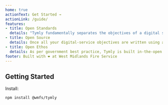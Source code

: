 ```yaml
---
home: true
actionText: Get Started →
actionLink: /guide/
features:
- title: Open Standards
  details: "Tymly fundamentally separates the objectives of a digital service from the suppliers and technology which would traditionally deliver them. If that's not disruptive enough, these objectives are defined using open standards: opening-up a whole new world of collaborative working and interoperability."
- title: Open Source
  details: Once all your digital-service objectives are written using a standard vocabulary, Tymly offers an Open Source platform to deliver them effortlessly throughout your organisation... and beyond! Built by a UK Fire Service, Tymly is designed to deploy digital capability into the most demanding of environments.
- title: Open Ethos
  details: As per government best practice, Tymly is built in-the-open on GitHub. Anyone is free to use and contribute to Tymly, helping make it capable of even bigger-and-better things. We've already had contributions from central government departments and even internet-giant Amazon!
footer: Built with ❤ at West Midlands Fire Service
---
```


## Getting Started

Install:

``` bash
npm install @wmfs/tymly
```
